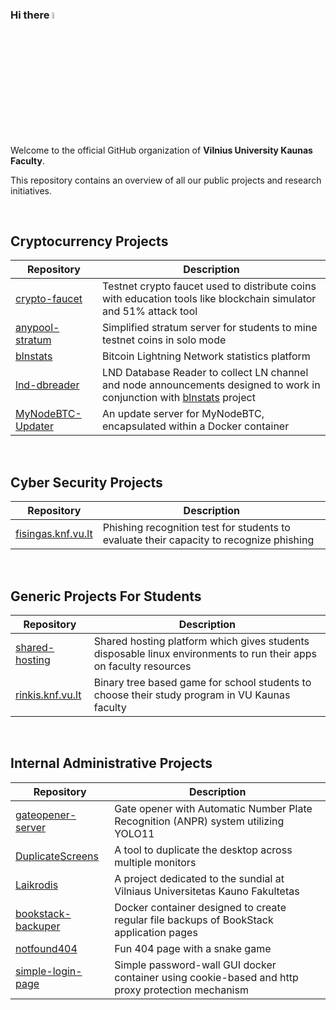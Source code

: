### Hi there <a href="https://www.gautamkrishnar.com/"><img src="https://media.giphy.com/media/hvRJCLFzcasrR4ia7z/giphy.gif" width="5%"></a>

Welcome to the official GitHub organization of **Vilnius University Kaunas Faculty**. 

This repository contains an overview of all our public projects and research initiatives.


</br>

## Cryptocurrency Projects

| Repository | Description |
|------------|-------------|
| [crypto-faucet](https://github.com/kaunofakultetas/crypto-faucet) | Testnet crypto faucet used to distribute coins with education tools like blockchain simulator and 51% attack tool |
| [anypool-stratum](https://github.com/kaunofakultetas/anypool-stratum) | Simplified stratum server for students to mine testnet coins in solo mode |
| [blnstats](https://github.com/VUKNF-Fintech-Research-Group/blnstats) | Bitcoin Lightning Network statistics platform |
| [lnd-dbreader](https://github.com/VUKNF-Fintech-Research-Group/lnd-dbreader) | LND Database Reader to collect LN channel and node announcements designed to work in conjunction with [blnstats](https://github.com/VUKNF-Fintech-Research-Group/blnstats) project |
| [MyNodeBTC-Updater](https://github.com/kaunofakultetas/MyNodeBTC-Updater) | An update server for MyNodeBTC, encapsulated within a Docker container |


</br>

## Cyber Security Projects

| Repository | Description |
|------------|-------------|
| [fisingas.knf.vu.lt](https://github.com/kaunofakultetas/fisingas.knf.vu.lt) | Phishing recognition test for students to evaluate their capacity to recognize phishing |



</br>

## Generic Projects For Students

| Repository | Description |
|------------|-------------|
| [shared-hosting](https://github.com/kaunofakultetas/shared-hosting) | Shared hosting platform which gives students disposable linux environments to run their apps on faculty resources |
| [rinkis.knf.vu.lt](https://github.com/kaunofakultetas/rinkis.knf.vu.lt) | Binary tree based game for school students to choose their study program in VU Kaunas faculty |


</br>

## Internal Administrative Projects

| Repository | Description |
|------------|-------------|
| [gateopener-server](https://github.com/kaunofakultetas/gateopener-server) | Gate opener with Automatic Number Plate Recognition (ANPR) system utilizing YOLO11 |
| [DuplicateScreens](https://github.com/kaunofakultetas/DuplicateScreens) | A tool to duplicate the desktop across multiple monitors |
| [Laikrodis](https://github.com/kaunofakultetas/Laikrodis) | A project dedicated to the sundial at Vilniaus Universitetas Kauno Fakultetas |
| [bookstack-backuper](https://github.com/kaunofakultetas/bookstack-backuper) | Docker container designed to create regular file backups of BookStack application pages |
| [notfound404](https://github.com/kaunofakultetas/notfound404) | Fun 404 page with a snake game |
| [simple-login-page](https://github.com/kaunofakultetas/simple-login-page) | Simple password-wall GUI docker container using cookie-based and http proxy protection mechanism |




